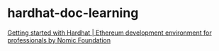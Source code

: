 # hardhat-doc-learning
[Getting started with Hardhat | Ethereum development environment for professionals by Nomic Foundation]([https://hardhat.org/docs](https://hardhat.org/hardhat-runner/docs/getting-started#overview))
